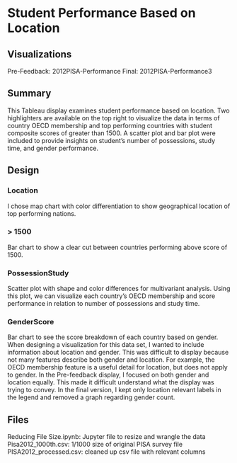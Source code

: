 # Student Performance Based on Location

## Visualizations
Pre-Feedback: 2012PISA-Performance 
Final: 2012PISA-Performance3 

## Summary
This Tableau display examines student performance based on location. Two highlighters are available on the top right to visualize the data in terms of country OECD membership and top performing countries with student composite scores of greater than 1500. A scatter plot and bar plot were included to provide insights on student’s number of possessions, study time, and gender performance.

## Design
### Location
I chose map chart with color differentiation to show geographical location of top performing nations.
### > 1500
Bar chart to show a clear cut between countries performing above score of 1500.
### PossessionStudy
Scatter plot with shape and color differences for multivariant analysis. Using this plot, we can visualize each country’s OECD membership and score performance in relation to number of possessions and study time.
### GenderScore
Bar chart to see the score breakdown of each country based on gender. 
<br>
When designing a visualization for this data set, I wanted to include information about location and gender. This was difficult to display because not many features describe both gender and location. For example, the OECD membership feature is a useful detail for location, but does not apply to gender. In the Pre-feedback display, I focused on both gender and location equally. This made it difficult understand what the display was trying to convey. In the final version, I kept only location relevant labels in the legend and removed a graph regarding gender count.

## Files
Reducing File Size.ipynb: Jupyter file to resize and wrangle the data <br>
Pisa2012_1000th.csv: 1/1000 size of original PISA survey file <br>
PISA2012_processed.csv: cleaned up csv file with relevant columns
